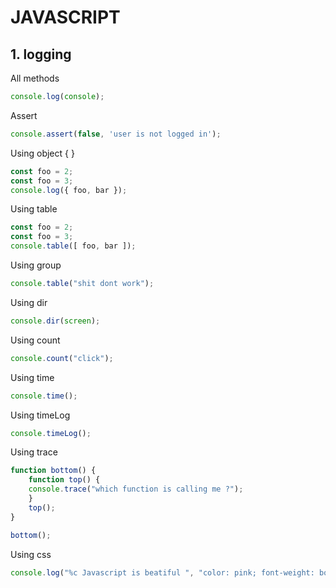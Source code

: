 # JAVASCRIPT

## 1. logging
All methods
```js
console.log(console);
```

Assert
```js
console.assert(false, 'user is not logged in');
```

Using object { }
```js
const foo = 2;
const foo = 3;
console.log({ foo, bar });
```

Using table
```js
const foo = 2;
const foo = 3;
console.table([ foo, bar ]);
```

Using group
```js
console.table("shit dont work");
```

Using dir
```js
console.dir(screen);
```

Using count
```js
console.count("click");
```

Using time
```js
console.time();
```

Using timeLog
```js
console.timeLog();
```

Using trace
```js
function bottom() {
    function top() {
    console.trace("which function is calling me ?");
    }
    top();
}

bottom();
```

Using css
```js
console.log("%c Javascript is beatiful ", "color: pink; font-weight: bold; background-color: black;");
```

